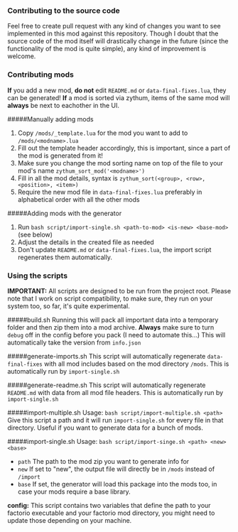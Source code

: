 ### Contributing to the source code
Feel free to create pull request with any kind of changes you want to see implemented in this mod against this repository. Though I doubt that the source code of the mod itself will drastically change in the future (since the functionality of the mod is quite simple), any kind of improvement is welcome.

### Contributing mods 
**If** you add a new mod, **do not** edit `README.md` or `data-final-fixes.lua`, they can be generated!
**If** a mod is sorted via zythum, items of the same mod will **always** be next to eachother in the UI.

#####Manually adding mods
1. Copy `/mods/_template.lua` for the mod you want to add to `/mods/<modname>.lua`
2. Fill out the template header accordingly, this is important, since a part of the mod is generated from it!
2. Make sure you change the mod sorting name on top of the file to your mod's name `zythum_sort_mod('<modname>')`
3. Fill in all the mod details, syntax is `zythum_sort(<group>, <row>, <position>, <item>)`
3. Require the new mod file in `data-final-fixes.lua` preferably in alphabetical order with all the other mods

#####Adding mods with the generator
1. Run `bash script/import-single.sh <path-to-mod> <is-new> <base-mod>` (see below)
2. Adjust the details in the created file as needed
3. Don't update `README.md` or `data-final-fixes.lua`, the import script regenerates them automatically.

### Using the scripts
**IMPORTANT:** All scripts are designed to be run from the project root. Please note that I work on script compatibility, to make sure, they run on your system too, so far, it's quite experimental.

#####build.sh
Running this will pack all important data into a temporary folder and then zip them into a mod archive. **Always** make sure to turn `debug` off in the config before you pack (I need to automate this...)
This will automatically take the version from `info.json`

#####generate-imports.sh
This script will automatically regenerate `data-final-fixes` with all mod includes based on the mod directory `/mods`. This is automatically run by `import-single.sh`

#####generate-readme.sh
This script will automatically regenerate `README.md` with data from all mod file headers. This is automatically run by `import-single.sh`

#####import-multiple.sh
Usage: `bash script/import-multiple.sh <path>`    
Give this script a path and it will run `import-single.sh` for every file in that directory. Useful if you want to generate data for a bunch of mods.

#####import-single.sh
Usage: `bash script/import-singe.sh <path> <new> <base>`
- `path` The path to the mod zip you want to generate info for
- `new` If set to "new", the output file will directly be in `/mods` instead of `/import`
- `base` If set, the generator will load this package into the mods too, in case your mods require a base library.

**config:** This script contains two variables that define the path to your factorio executable and your factorio mod directory, you might need to update those depending on your machine.